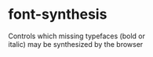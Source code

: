 # font-synthesis

Controls which missing typefaces (bold or  
italic) may be synthesized by the browser  

